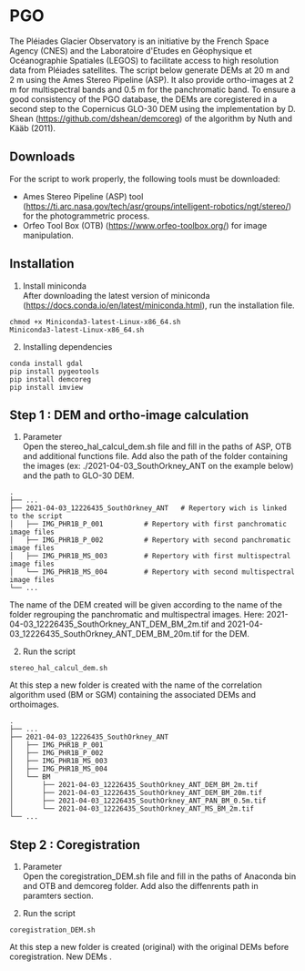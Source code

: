 # PGO

The Pléiades Glacier Observatory is an initiative by the French Space Agency (CNES) and the Laboratoire d'Etudes en Géophysique et Océanographie Spatiales (LEGOS) to facilitate access to high resolution data from Pléiades satellites.
The script below generate DEMs at 20 m and 2 m using the Ames Stereo Pipeline (ASP). It also provide ortho-images at 2 m for multispectral bands and 0.5 m for the panchromatic band.
To ensure a good consistency of the PGO database, the DEMs are coregistered in a second step to the Copernicus GLO-30 DEM using the implementation by D. Shean (https://github.com/dshean/demcoreg) of the algorithm by Nuth and Kääb (2011).


## Downloads
For the script to work properly, the following tools must be downloaded: 
 - Ames Stereo Pipeline (ASP) tool (https://ti.arc.nasa.gov/tech/asr/groups/intelligent-robotics/ngt/stereo/)  for the photogrammetric process.
 - Orfeo Tool Box (OTB) (https://www.orfeo-toolbox.org/) for image manipulation.

## Installation

1. Install miniconda<br/>
After downloading the latest version of miniconda (https://docs.conda.io/en/latest/miniconda.html), run the installation file.
```
chmod +x Miniconda3-latest-Linux-x86_64.sh
Miniconda3-latest-Linux-x86_64.sh
```
2. Installing dependencies
```
conda install gdal
pip install pygeotools
pip install demcoreg
pip install imview
```

## Step 1 : DEM and ortho-image calculation
1. Parameter<br/>
Open the stereo_hal_calcul_dem.sh file and fill in the paths of ASP, OTB and additional functions file. Add also the path of the folder containing the images (ex: ./2021-04-03_SouthOrkney_ANT on the example below) and the path to GLO-30 DEM.<br/>

```
.
├── ...
├── 2021-04-03_12226435_SouthOrkney_ANT   # Repertory wich is linked to the script
│   ├── IMG_PHR1B_P_001          # Repertory with first panchromatic image files
│   ├── IMG_PHR1B_P_002          # Repertory with second panchromatic image files
│   ├── IMG_PHR1B_MS_003         # Repertory with first multispectral image files
│   └── IMG_PHR1B_MS_004         # Repertory with second multispectral image files
└── ...
```

The name of the DEM created will be given according to the name of the folder regrouping the panchromatic and multispectral images. Here: 2021-04-03_12226435_SouthOrkney_ANT_DEM_BM_2m.tif and 2021-04-03_12226435_SouthOrkney_ANT_DEM_BM_20m.tif for the DEM.


2. Run the script 
```
stereo_hal_calcul_dem.sh
```
At this step a new folder is created with the name of the correlation algorithm used (BM or SGM) containing the associated DEMs and orthoimages. 

```
.
├── ...
├── 2021-04-03_12226435_SouthOrkney_ANT   
│   ├── IMG_PHR1B_P_001          
│   ├── IMG_PHR1B_P_002          
│   ├── IMG_PHR1B_MS_003         
│   ├── IMG_PHR1B_MS_004         
│   └── BM   
│       ├── 2021-04-03_12226435_SouthOrkney_ANT_DEM_BM_2m.tif  
│       ├── 2021-04-03_12226435_SouthOrkney_ANT_DEM_BM_20m.tif   
│       ├── 2021-04-03_12226435_SouthOrkney_ANT_PAN_BM_0.5m.tif  
│       └── 2021-04-03_12226435_SouthOrkney_ANT_MS_BM_2m.tif 
└── ...
```

## Step 2 : Coregistration

1. Parameter<br/>
Open the coregistration_DEM.sh file and fill in the paths of Anaconda bin and OTB and demcoreg folder. Add also the diffenrents path in paramters section. <br/>

2. Run the script 
```
coregistration_DEM.sh
```
At this step a new folder is created (original) with the original DEMs before coregistration. New DEMs . 

```



